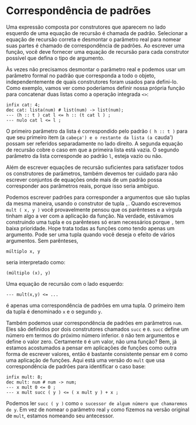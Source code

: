 # Correspondência de padrões

Uma expressão composta por construtores que aparecem no lado esquerdo de uma equação de recursão é chamada de padrão. Selecionar a equação de recursão correta e desmontar o parâmetro real para nomear suas partes é chamado de correspondência de padrões. Ao escrever uma função, você deve fornecer uma equação de recursão para cada construtor possível que defina o tipo de argumento.

Às vezes não precisamos desmontar o parâmetro real e podemos usar um parâmetro formal no padrão que corresponda a todo o objeto, independentemente de quais construtores foram usados ​​para defini-lo. Como exemplo, vamos ver como poderíamos definir nossa própria função para concatenar duas listas como a operação integrada `<>`:

```hope
infix cat: 4;
dec cat: lista(num) # list(num) -> list(num);
--- (h :: t ) cat l <= h :: (t cat l ) ;
--- nulo cat l <= l ;
```
O primeiro parâmetro da lista é correspondido pelo padrão `( h :: t )` para que seu primeiro item (a `cabeça') e o restante da lista (a `cauda') possam ser referidos separadamente no lado direito. A segunda equação de recursão cobre o caso em que a primeira lista está vazia. O segundo parâmetro da lista corresponde ao padrão `l`, esteja vazio ou não.

Além de escrever equações de recursão suficientes para satisfazer todos os construtores de parâmetros, também devemos ter cuidado para não escrever conjuntos de equações onde mais de um padrão possa corresponder aos parâmetros reais, porque isso seria ambíguo.

Podemos escrever padrões para corresponder a argumentos que são tuplas da mesma maneira, usando o construtor de tupla `,`. Quando escrevemos `mult ( x, y )` você provavelmente pensou que os parênteses e a vírgula tinham algo a ver com a aplicação da função. Na verdade, estávamos construindo uma tupla e os parênteses só eram necessários porque `,` tem baixa prioridade. Hope trata todas as funções como tendo apenas um argumento. Pode ser uma tupla quando você deseja o efeito de vários argumentos. Sem parênteses,

```hope
múltiplo x, y
```
seria interpretado como:
```hope
(múltiplo (x), y)
```
Uma equação de recursão com o lado esquerdo:
```hope
--- mult(x,y) <= ...
```
é apenas uma correspondência de padrões em uma tupla. O primeiro item da tupla é denominado `x` e o segundo `y`.

Também podemos usar correspondência de padrões em parâmetros `num`. Eles são definidos por dois construtores chamados `succ` e `0`. `succ` define um número em termos do próximo número inferior. `0` não tem argumentos e define o valor zero. Certamente `0` é um valor, não uma função? Bem, já estamos acostumados a pensar em aplicações de funções como outra forma de escrever valores, então é bastante consistente pensar em `0` como uma aplicação de funções. Aqui está uma versão do `mult` que usa correspondência de padrões para identificar o caso base:

```hope
infix mult: 8;
dec mult: num # num -> num;
--- x mult 0 <= 0 ;
--- x mult succ ( y ) <= ( x mult y ) + x ;
```
Podemos ler `succ ( y )` como `o sucessor de algum número que chamaremos de y`. Em vez de nomear o parâmetro real `y` como fizemos na versão original de `mult`, estamos nomeando seu antecessor.